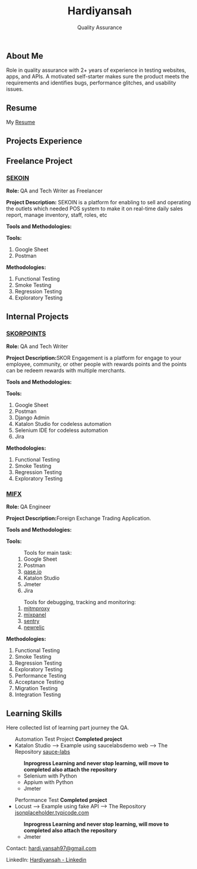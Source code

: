 <!DOCTYPE html>
<html>
<head>
    <meta charset="UTF-8">
    <!-- title>Your Name - QA Portfolio</title -->
    <link rel="stylesheet" type="text/css" href="https://github.com/hardi-yansah/hardi-yansah/blob/ee51604e41cdcade10e20737e498765158609eb8/styles.css">
</head>
<body>
    <header>
        <div class="container">
            <!-- img src="" alt="Your Name" -->
            <h1>Hardiyansah</h1>
            <p>Quality Assurance</p>
        </div>
    </header>
    <section id="about">
        <div class="container">
            <h2>About Me</h2>
            <p>Role in quality assurance with 2+ years of experience in testing websites, apps, and APIs. A motivated self-starter makes sure the product meets the requirements and identifies bugs, performance glitches, and usability issues.</p>
        </div>
    </section>
    <section id="resume">
        <div class="container">
            <h2>Resume</h2>
            <p>My <a href="https://github.com/hardi-yansah/hardi-yansah/files/13173012/Hardiyansah.-.CV.docx" target="_blank">Resume</a></p>
        </div>
    </section>
    <section id="projects">
        <div class="container">
            <h2>Projects Experience</h2>
            <!-- Repeat the following structure for each project -->
            <h2>Freelance Project</h2>
            <div class="project">
                <h3><a href="sekoin.id" target="_blank">SEKOIN</a></h3>
                <p><strong>Role: </strong>QA and Tech Writer as Freelancer</p>
                <p><strong>Project Description:</strong> SEKOIN is a platform for enabling to sell and operating the outlets which needed POS system to make it on real-time daily sales report, manage inventory, staff, roles, etc</p>
                <p><strong>Tools and Methodologies: </strong></p>
                  <strong>Tools: </strong>
                    <ol>
                        <li>Google Sheet</li>
                        <li>Postman</li>
                    </ol>
                  <strong>Methodologies: </strong>
                    <ol>
                      <li>Functional Testing</li>
                      <li>Smoke Testing</li>
                      <li>Regression Testing</li>
                      <li>Exploratory Testing</li>
                    </ol>
              <h2>Internal Projects</h2>
              <h3><a href="skorpoints.com" target="_blank">SKORPOINTS</a></h3>
                <p><strong>Role: </strong>QA and Tech Writer</p>
                <p><strong>Project Description:</strong>SKOR Engagement is a platform for engage to your employee, community, or other people with rewards points and the points can be redeem rewards with multiple merchants.</p>
                <p><strong>Tools and Methodologies: </strong></p>
                  <strong>Tools: </strong>
                    <ol>
                        <li>Google Sheet</li>
                        <li>Postman</li>
                        <li>Django Admin</li>
                        <li>Katalon Studio for codeless automation</li>
                        <li>Selenium IDE for codeless automation</li>
                        <li>Jira</li>
                    </ol>
                  <strong>Methodologies: </strong>
                    <ol>
                      <li>Functional Testing</li>
                      <li>Smoke Testing</li>
                      <li>Regression Testing</li>
                      <li>Exploratory Testing</li>
                    </ol>
              <h3><a href="mifx.com" target="_blank">MIFX</a></h3>
                <p><strong>Role: </strong>QA Engineer</p>
                <p><strong>Project Description:</strong>Foreign Exchange Trading Application.</p>
                <p><strong>Tools and Methodologies: </strong></p>
                  <strong>Tools: </strong>
                    <ol>
                        <ol>Tools for main task: 
                        <li>Google Sheet</li>
                        <li>Postman</li>
                        <li><a href="qase.io">qase.io</a></li>
                        <li>Katalon Studio</li>
                        <li>Jmeter</li>
                        <li>Jira</li>
                        </ol>
                      <ol>Tools for debugging, tracking and monitoring: 
                        <li><a href="https://mitmproxy.org/">mitmproxy</a></li>
                        <li><a href="mixpanel.com">mixpanel</a></li>
                        <li><a href="sentry.io">sentry</a></li>
                        <li><a href="newrelic.com">newrelic</a></li>
                      </ol>
                    </ol>
                  <strong>Methodologies: </strong>
                    <ol>
                      <li>Functional Testing</li>
                      <li>Smoke Testing</li>
                      <li>Regression Testing</li>
                      <li>Exploratory Testing</li>
                      <li>Performance Testing</li>
                      <li>Acceptance Testing</li>
                      <li>Migration Testing</li>
                      <li>Integration Testing</li>
                    </ol>
            </div>
        </div>
    </section>
    <section id="skills">
        <div class="container">
            <h2>Learning Skills</h2>
            <p>Here collected list of learning part journey the QA.</p>
            <ul>Automation Test Project
              <strong>Completed project</strong>
              <li>Katalon Studio --> Example using saucelabsdemo web --> The Repository <a href="https://github.com/hardi-yansah/SauceLab.git">sauce-labs</a></li>
              <ul>
              <strong>Inprogress Learning and never stop learning, will move to completed also attach the repository</strong>
              <li>Selenium with Python</li>
              <li>Appium with Python</li>
              <li>Jmeter</li>
              </ul>
            </ul>
            <ul>Performance Test
              <strong>Completed project</strong>
              <li>Locust --> Example using fake API --> The Repository <a href="https://github.com/hardi-yansah/jsonplaceholder-locust.git">jsonplaceholder.typicode.com</a></li>
              <ul>
              <strong>Inprogress Learning and never stop learning, will move to completed also attach the repository</strong>
              <li>Jmeter</li>
              </ul>
            </ul>
        </div>
    </section>
    <!-- Add sections for Test Cases, Automation Scripts, Recommendations/References, Personal Projects as needed -->
    <footer>
        <div class="container">
            <p>Contact: <a href="mailto:hardi.yansah97@gmail.com">hardi.yansah97@gmail.com</a></p>
            <p>LinkedIn: <a href="https://www.linkedin.com/in/hardiyansah1992" target="_blank">Hardiyansah - Linkedin</a></p>
        </div>
    </footer>
</body>
</html>
